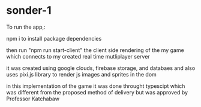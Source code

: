 # sonder-1


To run the app,:

npm i to install package dependencies

then run "npm run start-client" the client side rendering of the my game which connects to my created real time mutliplayer server

it was created using google clouds, firebase storage, and databaes
and also uses pixi.js library to render js images and sprites in the dom

in this implementation of the game it was done throught typescipt which was different from the proposed method of delivery but was approved by Professor Katchabaw
